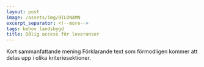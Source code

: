 ```yaml
---
layout: post
image: /assets/img/BILDNAMN
excerpt_separator: <!--more-->
tags: behov landsbygd
title: Dålig access för leveranser
---
```

Kort sammanfattande mening <!--more-->
Förklarande text som förmodligen kommer att delas upp i olika kriteriesektioner.
